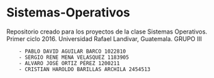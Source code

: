 # Sistemas-Operativos
Repositorio creado para los proyectos de la clase Sistemas Operativos. Primer ciclo 2016. Universidad Rafael Landivar, Guatemala.
	GRUPO III

		- PABLO DAVID AGUILAR BARCO 1022810
		- SERGIO RENE MENA VELASQUEZ 1183905
		- ALVARO JOSÉ ORTIZ PÉREZ 1200211
		- CRISTIAN HAROLDO BARILLAS ARCHILA 2454513